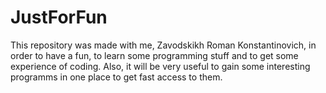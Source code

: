 # JustForFun
This repository was made with me, Zavodskikh Roman Konstantinovich, in order
to have a fun, to learn some programming stuff and to get some experience of
coding. Also, it will be very useful to gain some interesting programms
in one place to get fast access to them.
